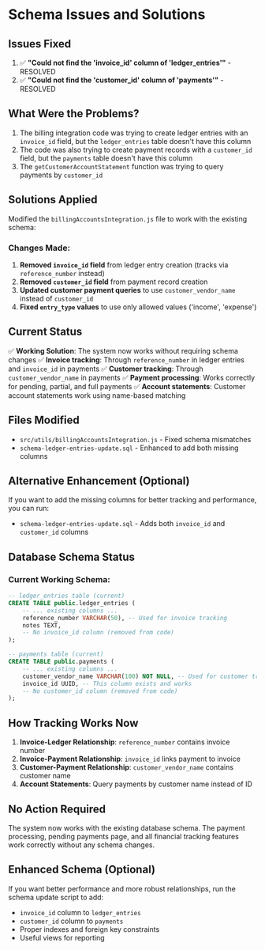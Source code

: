 # Schema Issues and Solutions

## Issues Fixed
1. ✅ **"Could not find the 'invoice_id' column of 'ledger_entries'"** - RESOLVED
2. ✅ **"Could not find the 'customer_id' column of 'payments'"** - RESOLVED

## What Were the Problems?
1. The billing integration code was trying to create ledger entries with an `invoice_id` field, but the `ledger_entries` table doesn't have this column
2. The code was also trying to create payment records with a `customer_id` field, but the `payments` table doesn't have this column
3. The `getCustomerAccountStatement` function was trying to query payments by `customer_id`

## Solutions Applied
Modified the `billingAccountsIntegration.js` file to work with the existing schema:

### Changes Made:
1. **Removed `invoice_id` field** from ledger entry creation (tracks via `reference_number` instead)
2. **Removed `customer_id` field** from payment record creation 
3. **Updated customer payment queries** to use `customer_vendor_name` instead of `customer_id`
4. **Fixed `entry_type` values** to use only allowed values ('income', 'expense')

## Current Status
✅ **Working Solution**: The system now works without requiring schema changes
✅ **Invoice tracking**: Through `reference_number` in ledger entries and `invoice_id` in payments
✅ **Customer tracking**: Through `customer_vendor_name` in payments
✅ **Payment processing**: Works correctly for pending, partial, and full payments
✅ **Account statements**: Customer account statements work using name-based matching

## Files Modified
- `src/utils/billingAccountsIntegration.js` - Fixed schema mismatches
- `schema-ledger-entries-update.sql` - Enhanced to add both missing columns

## Alternative Enhancement (Optional)
If you want to add the missing columns for better tracking and performance, you can run:
- `schema-ledger-entries-update.sql` - Adds both `invoice_id` and `customer_id` columns

## Database Schema Status
### Current Working Schema:
```sql
-- ledger_entries table (current)
CREATE TABLE public.ledger_entries (
    -- ... existing columns ...
    reference_number VARCHAR(50), -- Used for invoice tracking
    notes TEXT,
    -- No invoice_id column (removed from code)
);

-- payments table (current)
CREATE TABLE public.payments (
    -- ... existing columns ...
    customer_vendor_name VARCHAR(100) NOT NULL, -- Used for customer tracking
    invoice_id UUID, -- This column exists and works
    -- No customer_id column (removed from code)
);
```

## How Tracking Works Now
1. **Invoice-Ledger Relationship**: `reference_number` contains invoice number
2. **Invoice-Payment Relationship**: `invoice_id` links payment to invoice
3. **Customer-Payment Relationship**: `customer_vendor_name` contains customer name
4. **Account Statements**: Query payments by customer name instead of ID

## No Action Required
The system now works with the existing database schema. The payment processing, pending payments page, and all financial tracking features work correctly without any schema changes.

## Enhanced Schema (Optional)
If you want better performance and more robust relationships, run the schema update script to add:
- `invoice_id` column to `ledger_entries`
- `customer_id` column to `payments`
- Proper indexes and foreign key constraints
- Useful views for reporting
